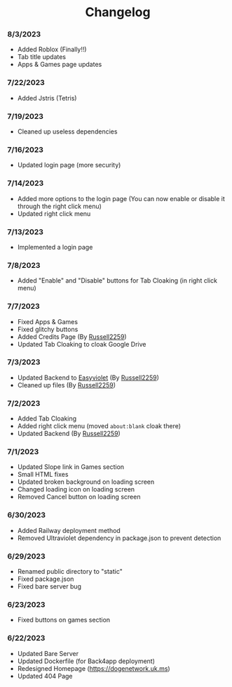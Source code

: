 <div align='center'>
  
# Changelog
</div>

### 8/3/2023
- Added Roblox (Finally!!)
- Tab title updates
- Apps & Games page updates
### 7/22/2023
- Added Jstris (Tetris)
### 7/19/2023
- Cleaned up useless dependencies
### 7/16/2023
- Updated login page (more security)
### 7/14/2023
- Added more options to the login page (You can now enable or disable it through the right click menu)
- Updated right click menu
### 7/13/2023
- Implemented a login page
### 7/8/2023
- Added "Enable" and "Disable" buttons for Tab Cloaking (in right click menu)
### 7/7/2023
- Fixed Apps & Games
- Fixed glitchy buttons
- Added Credits Page (By [Russell2259](https://github.com/Russell2259))
- Updated Tab Cloaking to cloak Google Drive
### 7/3/2023
- Updated Backend to [Easyviolet](https://github.com/Russell2259/Easyviolet) (By [Russell2259](https://github.com/Russell2259))
- Cleaned up files (By [Russell2259](https://github.com/Russell2259))
### 7/2/2023
- Added Tab Cloaking
- Added right click menu (moved `about:blank` cloak there)
- Updated Backend (By [Russell2259](https://github.com/Russell2259))
### 7/1/2023
- Updated Slope link in Games section
- Small HTML fixes
- Updated broken background on loading screen
- Changed loading icon on loading screen
- Removed Cancel button on loading screen
### 6/30/2023
- Added Railway deployment method
- Removed Ultraviolet dependency in package.json to prevent detection
### 6/29/2023
- Renamed public directory to "static"
- Fixed package.json
- Fixed bare server bug
### 6/23/2023
- Fixed buttons on games section
### 6/22/2023
- Updated Bare Server
- Updated Dockerfile (for Back4app deployment)
- Redesigned Homepage (https://dogenetwork.uk.ms)
- Updated 404 Page

